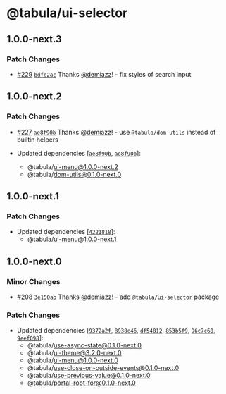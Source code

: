 # @tabula/ui-selector

## 1.0.0-next.3

### Patch Changes

- [#229](https://github.com/ReTable/ui-kit/pull/229) [`bdfe2ac`](https://github.com/ReTable/ui-kit/commit/bdfe2ac47bb01c93316784b36be173b2931f671d) Thanks [@demiazz](https://github.com/demiazz)! - fix styles of search input

## 1.0.0-next.2

### Patch Changes

- [#227](https://github.com/ReTable/ui-kit/pull/227) [`ae8f90b`](https://github.com/ReTable/ui-kit/commit/ae8f90bd833e6f4015800e60ef24f88146136c08) Thanks [@demiazz](https://github.com/demiazz)! - use `@tabula/dom-utils` instead of builtin helpers

- Updated dependencies [[`ae8f90b`](https://github.com/ReTable/ui-kit/commit/ae8f90bd833e6f4015800e60ef24f88146136c08), [`ae8f90b`](https://github.com/ReTable/ui-kit/commit/ae8f90bd833e6f4015800e60ef24f88146136c08)]:
  - @tabula/ui-menu@1.0.0-next.2
  - @tabula/dom-utils@0.1.0-next.0

## 1.0.0-next.1

### Patch Changes

- Updated dependencies [[`4221818`](https://github.com/ReTable/ui-kit/commit/4221818fa9e040007ad8cb55820e71cf24c9d071)]:
  - @tabula/ui-menu@1.0.0-next.1

## 1.0.0-next.0

### Minor Changes

- [#208](https://github.com/ReTable/ui-kit/pull/208) [`3e150ab`](https://github.com/ReTable/ui-kit/commit/3e150abe4b16033362cd8f69de6697d1207d9b37) Thanks [@demiazz](https://github.com/demiazz)! - add `@tabula/ui-selector` package

### Patch Changes

- Updated dependencies [[`9372a2f`](https://github.com/ReTable/ui-kit/commit/9372a2f00b9a8552638e964cc11bf1072afbb501), [`8938c46`](https://github.com/ReTable/ui-kit/commit/8938c463fc9f3b5436f78897c09f31307af88e5a), [`df54812`](https://github.com/ReTable/ui-kit/commit/df54812be7e5ca6e5a111a778656c509851cf347), [`853b5f9`](https://github.com/ReTable/ui-kit/commit/853b5f9e8562e7b01f9c1defafd550bdf3f236d2), [`96c7c60`](https://github.com/ReTable/ui-kit/commit/96c7c60cc926d27f2170c3c6ee95fcdc39aa042b), [`9eef098`](https://github.com/ReTable/ui-kit/commit/9eef098aeea8fc77a2faef474f3a6f868ef81a65)]:
  - @tabula/use-async-state@0.1.0-next.0
  - @tabula/ui-theme@3.2.0-next.0
  - @tabula/ui-menu@1.0.0-next.0
  - @tabula/use-close-on-outside-events@0.1.0-next.0
  - @tabula/use-previous-value@0.1.0-next.0
  - @tabula/portal-root-for@0.1.0-next.0

